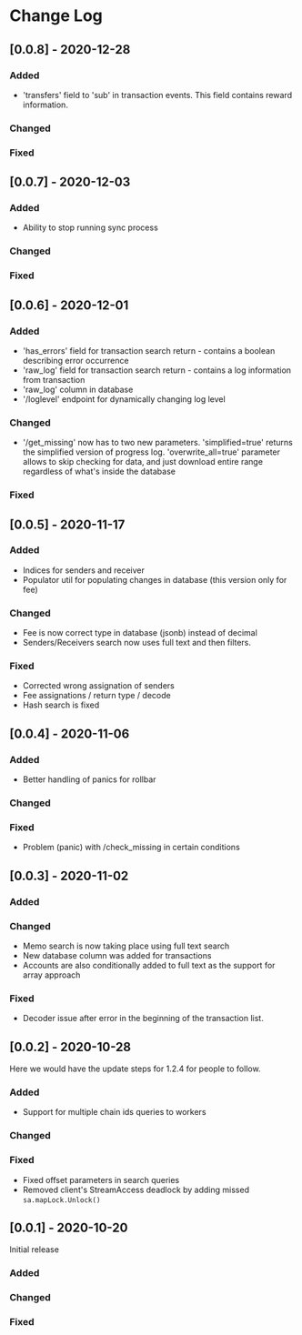 # Change Log

## [0.0.8] - 2020-12-28
### Added
- 'transfers' field to 'sub' in transaction events. This field contains reward information.
### Changed
### Fixed

## [0.0.7] - 2020-12-03
### Added
- Ability to stop running sync process
### Changed
### Fixed

## [0.0.6] - 2020-12-01
### Added
- 'has_errors' field for transaction search return - contains a boolean describing error occurrence
- 'raw_log' field for transaction search return - contains a log information from transaction
- 'raw_log' column in database
- '/loglevel' endpoint for dynamically changing log level
### Changed
- '/get_missing' now has to two new parameters. 'simplified=true' returns the simplified version of progress log. 'overwrite_all=true' parameter allows to skip checking for data, and just download entire range regardless of what's inside the database
### Fixed

## [0.0.5] - 2020-11-17
### Added
- Indices for senders and receiver
- Populator util for populating changes in database (this version only for fee)
### Changed
- Fee is now correct type in database (jsonb) instead of decimal
- Senders/Receivers search now uses full text and then filters.
### Fixed
- Corrected wrong assignation of senders
- Fee assignations / return type / decode
- Hash search is fixed


## [0.0.4] - 2020-11-06

### Added
- Better handling of panics for rollbar
### Changed
### Fixed
- Problem (panic) with /check_missing in certain conditions


## [0.0.3] - 2020-11-02

### Added
### Changed
- Memo search is now taking place using full text search
- New database column was added for transactions
- Accounts are also conditionally added to full text as the support for array approach

### Fixed
- Decoder issue after error in the beginning of the transaction list.

## [0.0.2] - 2020-10-28

Here we would have the update steps for 1.2.4 for people to follow.

### Added
- Support for multiple chain ids queries to workers

### Changed
### Fixed
- Fixed offset parameters in search queries
- Removed client's StreamAccess deadlock by adding missed `sa.mapLock.Unlock()`

## [0.0.1] - 2020-10-20

Initial release

### Added
### Changed
### Fixed
